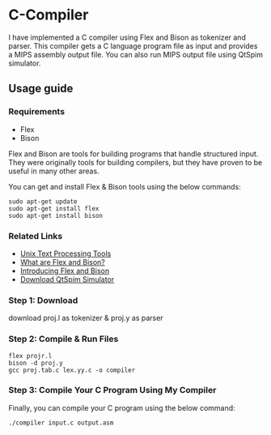 # C-Compiler

I have implemented a C compiler using Flex and Bison as tokenizer and parser. This compiler gets a C language program file as input and provides a MIPS assembly output file. You can also run MIPS output file using QtSpim simulator.

## Usage guide

### Requirements

- Flex
- Bison

Flex and Bison are tools for building programs that handle structured input. They were originally tools for building compilers, but they have proven to be useful in many other areas.

You can get and install Flex & Bison tools using the below commands:

```
sudo apt-get update
sudo apt-get install flex
sudo apt-get install bison
```

### Related Links

- [Unix Text Processing Tools](https://web.iitd.ac.in/~sumeet/flex__bison.pdf)
- [What are Flex and Bison?](https://aquamentus.com/flex_bison.html)
- [Introducing Flex and Bison](https://www.oreilly.com/library/view/flex-bison/9780596805418/ch01.html)
- [Download QtSpim Simulator](http://spimsimulator.sourceforge.net/)

### Step 1: Download 

download proj.l as tokenizer & proj.y as parser

### Step 2: Compile & Run Files

```
flex projr.l
bison -d proj.y
gcc proj.tab.c lex.yy.c -o compiler
```

### Step 3: Compile Your C Program Using My Compiler

Finally, you can compile your C program using the below command:

```
./compiler input.c output.asm
```